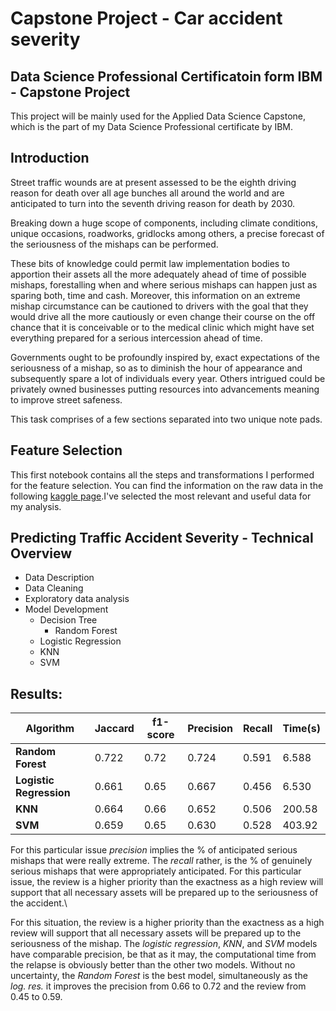 # Capstone Project - Car accident severity 

Data Science Professional Certificatoin form IBM - Capstone Project
---
This project will be mainly used for the Applied Data Science Capstone, which is the part of my Data Science Professional certificate by IBM.

## Introduction

Street traffic wounds are at present assessed to be the eighth driving reason for death over all age bunches all around the world and are anticipated to turn into the seventh driving reason for death by 2030. 

Breaking down a huge scope of components, including climate conditions, unique occasions, roadworks, gridlocks among others, a precise forecast of the seriousness of the mishaps can be performed. 

These bits of knowledge could permit law implementation bodies to apportion their assets all the more adequately ahead of time of possible mishaps, forestalling when and where serious mishaps can happen just as sparing both, time and cash. Moreover, this information on an extreme mishap circumstance can be cautioned to drivers with the goal that they would drive all the more cautiously or even change their course on the off chance that it is conceivable or to the medical clinic which might have set everything prepared for a serious intercession ahead of time. 

Governments ought to be profoundly inspired by, exact expectations of the seriousness of a mishap, so as to diminish the hour of appearance and subsequently spare a lot of individuals every year. Others intrigued could be privately owned businesses putting resources into advancements meaning to improve street safeness. 

This task comprises of a few sections separated into two unique note pads.

## Feature Selection

This first notebook contains all the steps and transformations I performed for the feature selection. You can find the information on the raw data in the following [kaggle page](https://www.kaggle.com/ahmedlahlou/accidents-in-france-from-2005-to-2016).I've selected the most relevant and useful data for my analysis.

## Predicting Traffic Accident Severity - Technical Overview

+ Data Description
+ Data Cleaning
+ Exploratory data analysis
+ Model Development
  + Decision Tree
    + Random Forest
  + Logistic Regression
  + KNN
  + SVM
  
## Results:
    
|**Algorithm**|**Jaccard**|**f1-score**|**Precision**|**Recall**|**Time(s)**|
|---------|-------|----|-------------|------|-------|
|**Random Forest**| 0.722  | 0.72  | 0.724  | 0.591  |  6.588 |
|**Logistic Regression**|  0.661 |  0.65 |  0.667 | 0.456  | 6.530 |
|**KNN**| 0.664  | 0.66  |  0.652 | 0.506  |  200.58 |
|**SVM**| 0.659  | 0.65  |  0.630 |  0.528 |  403.92 |

For this particular issue *precision* implies the % of anticipated serious mishaps that were really extreme. The *recall* rather, is the % of genuinely serious mishaps that were appropriately anticipated. For this particular issue, the review is a higher priority than the exactness as a high review will support that all necessary assets will be prepared up to the seriousness of the accident.\ 

For this situation, the review is a higher priority than the exactness as a high review will support that all necessary assets will be prepared up to the seriousness of the mishap. The *logistic regression*, *KNN*, and *SVM* models have comparable precision, be that as it may, the computational time from the relapse is obviously better than the other two models. Without no uncertainty, the *Random Forest* is the best model, simultaneously as the *log. res.* it improves the precision from 0.66 to 0.72 and the review from 0.45 to 0.59.
